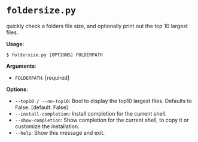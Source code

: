 # `foldersize.py`

quickly check a folders file size, and optionally print out the top 10 largest files.
    

**Usage**:

```console
$ foldersize.py [OPTIONS] FOLDERPATH
```

**Arguments**:

* `FOLDERPATH`: [required]

**Options**:

* `--top10 / --no-top10`: Bool to display the top10 largest files. Defaults to False.  [default: False]
* `--install-completion`: Install completion for the current shell.
* `--show-completion`: Show completion for the current shell, to copy it or customize the installation.
* `--help`: Show this message and exit.
